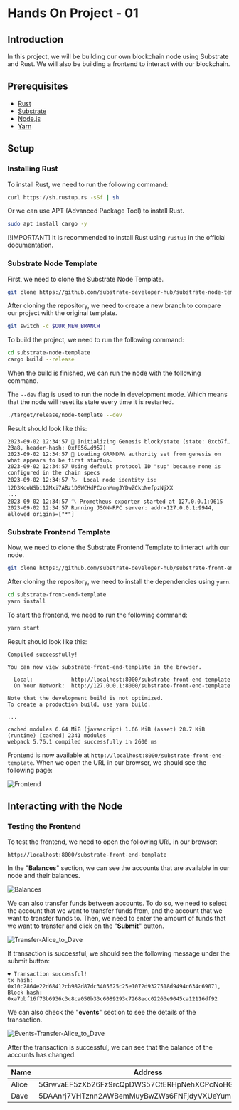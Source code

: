 # Hands On Project - 01

## Introduction

In this project, we will be building our own blockchain node using Substrate and Rust. We will also be building a frontend to interact with our blockchain.

## Prerequisites

- [Rust](https://www.rust-lang.org/tools/install)
- [Substrate](https://substrate.dev/docs/en/knowledgebase/getting-started/#manual-installation)
- [Node.js](https://nodejs.org/en/download/)
- [Yarn](https://classic.yarnpkg.com/en/docs/install/#mac-stable)

## Setup

### Installing Rust

To install Rust, we need to run the following command:

```bash
curl https://sh.rustup.rs -sSf | sh
```

Or we can use APT (Advanced Package Tool) to install Rust.

```bash
sudo apt install cargo -y
```

[!IMPORTANT]
It is recommended to install Rust using `rustup` in the official documentation.

### Substrate Node Template

First, we need to clone the Substrate Node Template.

```bash
git clone https://github.com/substrate-developer-hub/substrate-node-template
```

After cloning the repository, we need to create a new branch to compare our project with the original template.

```bash
git switch -c $OUR_NEW_BRANCH
```

To build the project, we need to run the following command:

```bash
cd substrate-node-template
cargo build --release
```

When the build is finished, we can run the node with the following command.

The `--dev` flag is used to run the node in development mode. Which means that the node will reset its state every time it is restarted.

```bash
./target/release/node-template --dev
```

Result should look like this:

```log
2023-09-02 12:34:57 🔨 Initializing Genesis block/state (state: 0xcb7f…23a8, header-hash: 0xf856…d957)
2023-09-02 12:34:57 👴 Loading GRANDPA authority set from genesis on what appears to be first startup.
2023-09-02 12:34:57 Using default protocol ID "sup" because none is configured in the chain specs
2023-09-02 12:34:57 🏷  Local node identity is: 12D3KooWSbi12Mxi7ABz1DSWCHdPCzonMmgJYDwZCkbNefpzNjXX
...
2023-09-02 12:34:57 〽️ Prometheus exporter started at 127.0.0.1:9615
2023-09-02 12:34:57 Running JSON-RPC server: addr=127.0.0.1:9944, allowed origins=["*"]
```

### Substrate Frontend Template

Now, we need to clone the Substrate Frontend Template to interact with our node.

```bash
git clone https://github.com/substrate-developer-hub/substrate-front-end-template
```

After cloning the repository, we need to install the dependencies using `yarn`.

```bash
cd substrate-front-end-template
yarn install
```

To start the frontend, we need to run the following command:

```bash
yarn start
```

Result should look like this:

```log
Compiled successfully!

You can now view substrate-front-end-template in the browser.

  Local:            http://localhost:8000/substrate-front-end-template
  On Your Network:  http://127.0.0.1:8000/substrate-front-end-template

Note that the development build is not optimized.
To create a production build, use yarn build.

...

cached modules 6.64 MiB (javascript) 1.66 MiB (asset) 28.7 KiB (runtime) [cached] 2341 modules
webpack 5.76.1 compiled successfully in 2600 ms
```

Frontend is now available at `http://localhost:8000/substrate-front-end-template`. When we open the URL in our browser, we should see the following page:

![Frontend](./src/screenshots/substrate-frontend-initial_state.jpeg)

## Interacting with the Node

### Testing the Frontend

To test the frontend, we need to open the following URL in our browser:

```url
http://localhost:8000/substrate-front-end-template
```

In the "**Balances**" section, we can see the accounts that are available in our node and their balances.

![Balances](./src/screenshots/balances-initial_state.png)

We can also transfer funds between accounts. To do so, we need to select the account that we want to transfer funds from, and the account that we want to transfer funds to. Then, we need to enter the amount of funds that we want to transfer and click on the "**Submit**" button.

![Transfer-Alice_to_Dave](./src/screenshots/transfer-alice_to_dave.png)

If transaction is successful, we should see the following message under the submit button:

```log
❤️️ Transaction successful! 
tx hash: 0x10c2864e22d68412cb982d87dc3405625c25e1072d9327518d9494c634c69071, 
Block hash: 0xa7bbf16f73b6936c3c8ca050b33c6089293c7268ecc02263e9045ca12116df92
```

We can also check the "**events**" section to see the details of the transaction.

![Events-Transfer-Alice_to_Dave](./src/screenshots/events-transfer-alice_to_dave.png)

After the transaction is successful, we can see that the balance of the accounts has changed.

| Name | Address | Balance |
| ---- | ------- | ------- |
| Alice | 5GrwvaEF5zXb26Fz9rcQpDWS57CtERHpNehXCPcNoHGKutQY | 1,152,886,504,297,866,829 |
| Dave | 5DAAnrj7VHTznn2AWBemMuyBwZWs6FNFjdyVXUeYum3PTXFy | 35,000,000,000,000 |
